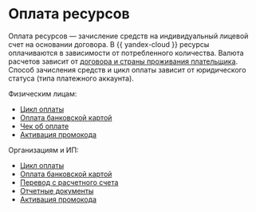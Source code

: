 # Оплата ресурсов

Оплата ресурсов — зачисление средств на индивидуальный лицевой счет на основании договора. В {{ yandex-cloud }} ресурсы оплачиваются в зависимости от потребленного количества. Валюта расчетов зависит от [договора и страны проживания плательщика](currency.md). Способ зачисления средств и цикл оплаты зависит от юридического статуса (типа платежного аккаунта). 

Физическим лицам:
* [Цикл оплаты](billing-cycle-individual.md)
* [Оплата банковской картой](payment-methods-individual.md)
* [Чек об оплате](../concepts/individual-bill.md)
* [Активация промокода](../operations/activate-promocode.md)

Организациям и ИП:
* [Цикл оплаты](billing-cycle-business.md)
* [Оплата банковской картой](payment-methods-card-business.md)
* [Перевод с расчетного счета](payment-methods-business.md)
* [Отчетные документы](documents.md)
* [Активация промокода](../operations/activate-promocode.md)